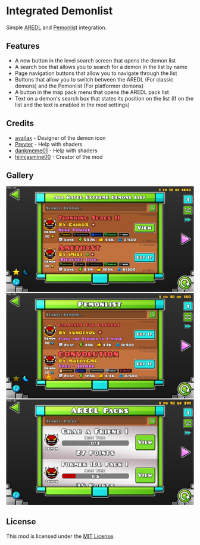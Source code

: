 # Integrated Demonlist
Simple [AREDL](https://aredl.net) and [Pemonlist](https://pemonlist.com) integration.

## Features
- A new button in the level search screen that opens the demon list
- A search box that allows you to search for a demon in the list by name
- Page navigation buttons that allow you to navigate through the list
- Buttons that allow you to switch between the AREDL (For classic demons) and the Pemonlist (For platformer demons)
- A button in the map pack menu that opens the AREDL pack list
- Text on a demon's search box that states its position on the list (If on the list and the text is enabled in the mod settings)

## Credits
- [availax](https://gdbrowser.com/u/1621348) - Designer of the demon icon
- [Prevter](https://gdbrowser.com/u/7696536) - Help with shaders
- [dankmeme01](https://gdbrowser.com/u/9735891) - Help with shaders
- [hiimjasmine00](https://gdbrowser.com/u/7466002) - Creator of the mod

## Gallery
![AREDL](./resources/aredl.png)\
![Pemonlist](./resources/pemonlist.png)\
![AREDL Packs](./resources/aredl-packs.png)

## License
This mod is licensed under the [MIT License](https://github.com/hiimjasmine00/IntegratedDemonlist/blob/master/LICENSE).
